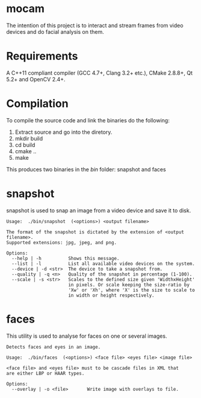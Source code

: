 mocam
=====

The intention of this project is to interact and stream frames from
video devices and do facial analysis on them.

Requirements
============

A C++11 compliant compiler (GCC 4.7+, Clang 3.2+ etc.), CMake 2.8.8+,
Qt 5.2+ and OpenCV 2.4+.

Compilation
===========

To compile the source code and link the binaries do the following:

1. Extract source and go into the diretory.
2. mkdir build
3. cd build
4. cmake ..
5. make

This produces two binaries in the *bin* folder: snapshot and faces

snapshot
========

snapshot is used to snap an image from a video device and save it to
disk.

```
Usage:  ./bin/snapshot  (<options>) <output filename>

The format of the snapshot is dictated by the extension of <output filename>.
Supported extensions: jpg, jpeg, and png.

Options:
  --help | -h          Shows this message.
  --list | -l          List all available video devices on the system.
  --device | -d <str>  The device to take a snapshot from.
  --quality | -q <n>   Quality of the snapshot in percentage (1-100).
  --scale | -s <str>   Scales to the defined size given 'WidthxHeight'
                       in pixels. Or scale keeping the size-ratio by
                       'Xw' or 'Xh', where 'X' is the size to scale to
                       in width or height respectively.
```

faces
=====

This utility is used to analyse for faces on one or several images.

```
Detects faces and eyes in an image.

Usage:  ./bin/faces  (<options>) <face file> <eyes file> <image file>

<face file> and <eyes file> must to be cascade files in XML that
are either LBP or HAAR types.

Options:
  --overlay | -o <file>       Write image with overlays to file.
```
